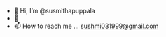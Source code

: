- 👋 Hi, I’m @susmithapuppala
- 👀 
- 📫 How to reach me ... sushmi031999@gmail.com

<!---
susmithapuppala/susmithapuppala is a ✨ special ✨ repository because its `README.md` (this file) appears on your GitHub profile.
You can click the Preview link to take a look at your changes.
--->

